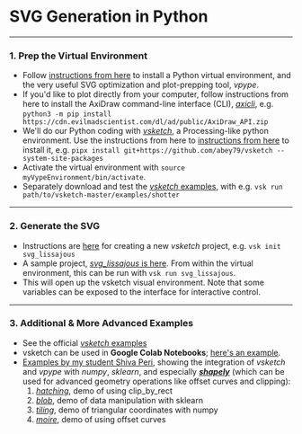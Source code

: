 # SVG Generation in Python

---

### 1. Prep the Virtual Environment

* Follow [instructions from here](../vpype_svg_prep/README.md) to install a Python virtual environment, and the very useful SVG optimization and plot-prepping tool, *vpype*.
* If you'd like to plot directly from your computer, follow instructions from here to install the AxiDraw command-line interface (CLI), [*axicli*](https://axidraw.com/doc/cli_api/#installation), e.g. `python3 -m pip install https://cdn.evilmadscientist.com/dl/ad/public/AxiDraw_API.zip`
* We'll do our Python coding with [*vsketch*](https://github.com/abey79/vsketch), a Processing-like python environment. Use the instructions from here to [instructions from here](https://vsketch.readthedocs.io/en/latest/install.html) to install it, e.g. `pipx install git+https://github.com/abey79/vsketch --system-site-packages`
* Activate the virtual environment with `source myVypeEnvironment/bin/activate`. 
* Separately download and test the [*vsketch* examples](https://vsketch.readthedocs.io/en/latest/install.html#running-the-examples), with e.g. `vsk run path/to/vsketch-master/examples/shotter`

---

### 2. Generate the SVG

* Instructions are [here](https://github.com/abey79/vsketch#getting-started) for creating a new *vsketch* project, e.g. `vsk init svg_lissajous`
* A sample project, [*svg_lissajous* is here](svg_lissajous/sketch_svg_lissajous.py). From within the virtual environment, this can be run with `vsk run svg_lissajous`.
* This will open up the vsketch visual environment. Note that some variables can be exposed to the interface for interactive control. 

---

### 3. Additional & More Advanced Examples

* See the official [*vsketch* examples](https://vsketch.readthedocs.io/en/latest/install.html#running-the-examples)
* vsketch can be used in **Google Colab Notebooks**; [here's an example](https://colab.research.google.com/github/abey79/vsketch/blob/master/examples/_notebooks/google_colab.ipynb).
* [Examples by my student Shiva Peri](shapely_demos/README.md), showing the integration of *vsketch* and *vpype* with *numpy*, *sklearn*, and especially [***shapely***](https://pypi.org/project/Shapely/) (which can be used for advanced geometry operations like offset curves and clipping):
	1. [*hatching*](https://github.com/shivaPeri/shapely-demos/blob/main/hatching/README.md), demo of using clip_by_rect
	2. [*blob*](https://github.com/shivaPeri/shapely-demos/blob/main/blob/README.md), demo of data manipulation with sklearn
	3. [*tiling*](https://github.com/shivaPeri/shapely-demos/blob/main/tiling/README.md), demo of triangular coordinates with numpy
	4. [*moire*](https://github.com/shivaPeri/shapely-demos/blob/main/moire/README.md), demo of using offset curves



